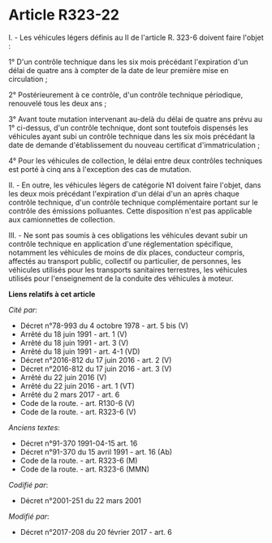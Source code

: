 # Article R323-22

I. - Les véhicules légers définis au II de l'article R. 323-6 doivent faire l'objet : 

1° D'un contrôle technique dans les six mois précédant l'expiration d'un délai de quatre ans à compter de la date de leur
première mise en circulation ; 

2° Postérieurement à ce contrôle, d'un contrôle technique périodique, renouvelé tous les deux ans ; 

3° Avant toute mutation intervenant au-delà du délai de quatre ans prévu au 1° ci-dessus, d'un contrôle technique, dont sont
toutefois dispensés les véhicules ayant subi un contrôle technique dans les six mois précédant la date de demande
d'établissement du nouveau certificat d'immatriculation ; 

4° Pour les véhicules de collection, le délai entre deux contrôles techniques est porté à cinq ans à l'exception des cas de
mutation. 

II. - En outre, les véhicules légers de catégorie N1 doivent faire l'objet, dans les deux mois précédant l'expiration d'un
délai d'un an après chaque contrôle technique, d'un contrôle technique complémentaire portant sur le contrôle des émissions
polluantes. Cette disposition n'est pas applicable aux camionnettes de collection. 

III. - Ne sont pas soumis à ces obligations les véhicules devant subir un contrôle technique en application d'une
réglementation spécifique, notamment les véhicules de moins de dix places, conducteur compris, affectés au transport public,
collectif ou particulier, de personnes, les véhicules utilisés pour les transports sanitaires terrestres, les véhicules
utilisés pour l'enseignement de la conduite des véhicules à moteur.

**Liens relatifs à cet article**

_Cité par_:

  - Décret n°78-993 du 4 octobre 1978 - art. 5 bis (V)
  - Arrêté du 18 juin 1991 - art. 1 (V)
  - Arrêté du 18 juin 1991 - art. 3 (V)
  - Arrêté du 18 juin 1991 - art. 4-1 (VD)
  - Décret n°2016-812 du 17 juin 2016 - art. 2 (V)
  - Décret n°2016-812 du 17 juin 2016 - art. 3 (V)
  - Arrêté du 22 juin 2016 (V)
  - Arrêté du 22 juin 2016 - art. 1 (VT)
  - Arrêté du 2 mars 2017 - art. 6
  - Code de la route. - art. R130-6 (V)
  - Code de la route. - art. R323-6 (V)

_Anciens textes_:

  - Décret n°91-370 1991-04-15 art. 16
  - Décret n°91-370 du 15 avril 1991 - art. 16 (Ab)
  - Code de la route. - art. R323-6 (M)
  - Code de la route. - art. R323-6 (MMN)

_Codifié par_:

  - Décret n°2001-251 du 22 mars 2001

_Modifié par_:

  - Décret n°2017-208 du 20 février 2017 - art. 6
